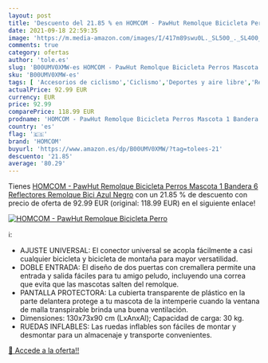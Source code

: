 ```yaml
---
layout: post
title: 'Descuento del 21.85 % en HOMCOM - PawHut Remolque Bicicleta Perro'
date: 2021-09-18 22:59:35
image: 'https://m.media-amazon.com/images/I/417m89swu0L._SL500_._SL400_.jpg'
comments: true
category: ofertas
author: 'tole.es'
slug: 'B00UMV0XMW-es HOMCOM - PawHut Remolque Bicicleta Perros Mascota 1...'
sku: 'B00UMV0XMW-es'
tags: [ 'Accesorios de ciclismo','Ciclismo','Deportes y aire libre','Remolques para bicicletas','Ropa y equipo para deportes','bicicleta','homcom', ]
actualPrice: 92.99 EUR
currency: EUR
price: 92.99
comparePrice: 118.99 EUR
prodname: 'HOMCOM - PawHut Remolque Bicicleta Perros Mascota 1 Bandera 6 Reflectores Remolque Bici Azul Negro'
country: 'es'
flag: '🇪🇸'
brand: 'HOMCOM'
buyurl: 'https://www.amazon.es/dp/B00UMV0XMW/?tag=tolees-21'
descuento: '21.85'
average: '80.29'
---
```


Tienes [HOMCOM - PawHut Remolque Bicicleta Perros Mascota 1 Bandera 6 Reflectores Remolque Bici Azul Negro](https://www.amazon.es/dp/B00UMV0XMW/?tag=tolees-21) con un 21.85 % de descuento con precio de oferta de 92.99 EUR (original: 118.99 EUR) en el siguiente enlace!

[![HOMCOM - PawHut Remolque Bicicleta Perro](https://m.media-amazon.com/images/I/417m89swu0L._SL500_._SL400_.jpg)](https://www.amazon.es/dp/B00UMV0XMW/?tag=tolees-21)

ℹ️:

- AJUSTE UNIVERSAL: El conector universal se acopla fácilmente a casi cualquier bicicleta y bicicleta de montaña para mayor versatilidad.
- DOBLE ENTRADA: El diseño de dos puertas con cremallera permite una entrada y salida fáciles para tu amigo peludo, incluyendo una correa que evita que las mascotas salten del remolque.
- PANTALLA PROTECTORA: La cubierta transparente de plástico en la parte delantera protege a tu mascota de la intemperie cuando la ventana de malla transpirable brinda una buena ventilación.
- Dimensiones: 130x73x90 cm (LxAnxAl); Capacidad de carga: 30 kg.
- RUEDAS INFLABLES: Las ruedas inflables son fáciles de montar y desmontar para un almacenaje y transporte convenientes.

[🛒 Accede a la oferta!!](https://www.amazon.es/dp/B00UMV0XMW/?tag=tolees-21)
